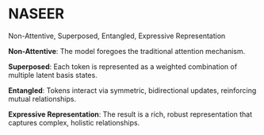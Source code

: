 # NASEER
Non-Attentive, Superposed, Entangled, Expressive Representation


**Non-Attentive**: The model foregoes the traditional attention mechanism.

**Superposed**: Each token is represented as a weighted combination of multiple latent basis states.

**Entangled**: Tokens interact via symmetric, bidirectional updates, reinforcing mutual relationships.

**Expressive Representation**: The result is a rich, robust representation that captures complex, holistic relationships.
